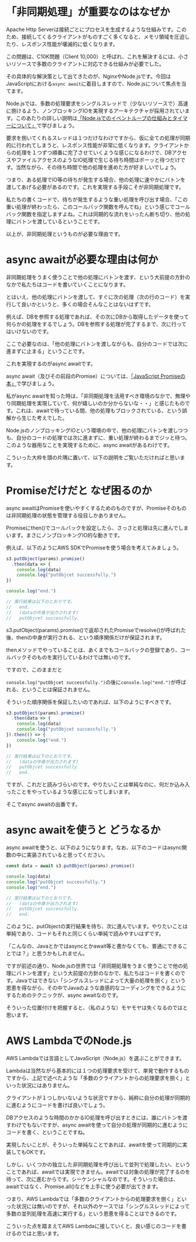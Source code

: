 # 「非同期処理」が重要なのはなぜか

Apache Http Serverは接続ごとにプロセスを生成するような仕組みです。このため、接続してくるクライアントがものすごく多くなると、メモリ領域を圧迫したり、レスポンス性能が壊滅的に低くなります。

この問題は、C10K問題（Client 10,000）と呼ばれ、これを解決するには、小さいリソースで多数のクライアントに対応できる仕組みが必要でした。

その具体的な解決策として出てきたのが、NginxやNode.jsです。今回はJavaScriptにおける`async await`に着目しますので、Node.jsについて焦点を当てます。

Node.jsでは、多数の処理要求をシングルスレッドで（少ないリソースで）高速に捌けるよう、ノンブロッキングIOを実現するアーキテクチャが採用されています。このあたりの詳しい説明は[「Node.jsでのイベントループの仕組みとタイマーについて」](https://blog.hiroppy.me/entry/nodejs-event-loop)で学びましょう。

要求を捌いてくれるスレッドは１つだけなわけですから、仮に全ての処理が同期的に行われてしまうと、レスポンス性能が非常に低くなります。クライアントからの処理を１つずつ順番に完了させていくような感じになるわけで、DBアクセスやファイルアクセスのようなIO処理で生じる待ち時間はボーッと待つだけです。当然ながら、その待ち時間で他の処理を進めた方が好ましいでしょう。

つまり、ある処理でIO等の待ちが発生する場合、他の処理に速やかにバトンを渡してあげる必要があるのです。これを実現する手段こそが非同期処理です。

私たちの書くコードで、待ちが発生するような重い処理を呼び出す場合、「この重い処理が終わったら、このコールバック関数を呼んでね」という感じでコールバック関数を指定しますよね。これは同期的な流れをいったん断ち切り、他の処理にバトンを渡しているということです。

以上が、非同期処理というものが必要な理由です。

# async awaitが必要な理由は何か

非同期処理をうまく使うことで他の処理にバトンを渡す、という大前提の方針のなかで私たちはコードを書いていくことになります。

とはいえ、他の処理にバトンを渡して、すぐに次の処理（次の行のコード）を実行して良いかというと、多くの場合そんなことはないはずです。

例えば、DBを参照する処理であれば、その次にDBから取得したデータを使って何らかの処理をするでしょう。DBを参照する処理が完了するまで、次に行ってはいけないのです。

ここで必要なのは、「他の処理にバトンを渡しながらも、自分のコードでは次に進まずに止まる」ということです。

これを実現するのがasync awaitです。

async await（及びその前段のPromise）については、[「JavaScript Promiseの本」](https://azu.github.io/promises-book/)で学びましょう。

私がasync awaitを知った時は、「非同期処理を活用すべき環境のなかで、無理やり同期処理を実現していて、何が嬉しいのか分からないな・・」と感じたものです。これは、awaitで待っている間、他の処理もブロックされている、という誤解から生じた考えでした。

Node.jsのノンブロッキングIOという環境の中で、他の処理にバトンを渡しつつも、自分のコードの処理では次に進まずに、重い処理が終わるまでジッと待つ。このような器用なことを実現するために、async awaitがあるわけです。

こういった大枠を頭の片隅に置いて、以下の説明をご覧いただければと思います。

# Promiseだけだと なぜ困るのか

async awaitはPromiseを使いやすくするためのものですが、Promiseそのものは非同期処理の状態を管理する役目しかありません。

Promiseにthen()でコールバックを設定したら、さっさと処理は先に進んでしまいます。まさにノンブロッキングIO的な動きです。

例えば、以下のようにAWS SDKでPromiseを使う場合を考えてみましょう。

```javascript
s3.putObject(params).promise()
  .then(data => {
    console.log(data)
    console.log("putObjcet successfully.")
})

console.log("end.")

// 実行結果は以下のとおりです。
//   end.
//   (dataの中身が出力されます)
//   putObjcet successfully.
```

s3.putObject(params).promise()で返却されたPromiseでresolve()が呼ばれた後、thenの中身が実行される、という順序関係だけが保証されます。

thenメソッドでやっていることは、あくまでもコールバックの登録であり、コールバックそのものを実行しているわけでは無いのです。

ですので、このままだと

`console.log("putObjcet successfully.")`の後に`console.log("end.")`が呼ばれる、ということは保証されません。

そういった順序関係を保証したいのであれば、以下のようにすべきです。

```javascript
s3.putObject(params).promise()
  .then(data => {
    console.log(data)
    console.log("putObjcet successfully.")
}).then(() => {
    console.log("end.")
})

// 実行結果は以下のとおりです。
//   (dataの中身が出力されます)
//   putObjcet successfully.
//   end.
```

ですが、これだと読みづらいのです。やりたいことは単純なのに、何だか込み入ったことをやっているような感じになってしまいます。

そこでasync awaitの出番です。

# async awaitを使うと どうなるか

async awaitを使うと、以下のようになります。なお、以下のコードはasync関数の中に実装されていると思ってください。

```javascript
const data = await s3.putObject(params).promise()

console.log(data)
console.log("putObjcet successfully.")
console.log("end.")

// 実行結果は以下のとおりです。
//   (dataの中身が出力されます)
//   putObjcet successfully.
//   end.
```

このように、putObjectの実行結果を待ち、次に進んでいます。やりたいことは単純であり、コードもそれと同じくらい単純で読みやすいはずです。

「こんなの、Javaとかではasyncとかawait等と書かなくても、普通にできることでは？」と思うかもしれません。

ですが前述の通り、Node.jsの世界では「非同期処理をうまく使うことで他の処理にバトンを渡す」という大前提の方針のなかで、私たちはコードを書くのです。Javaではできない「シングルスレッドによって大量の処理を捌く」という恩恵を得ながら、その中でJavaのような直感的なコーディングをできるようにするためのテクニックが、async awaitなのです。

そういった位置付けを把握すると、（私のような）モヤモヤは失くなるのではと思います。

# AWS LambdaでのNode.js
AWS Lambdaでは言語としてJavaScript（Node.js）を選ぶことができます。

Lambdaは当然ながら基本的には１つの処理要求を受けて、単発で動作するものですから、上記で述べたような「多数のクライアントからの処理要求を捌く」といった状況にはありません。

クライアントが１つしかいないような状況ですから、純粋に自分の処理が同期的に進むようにコードを書けば良いでしょう。

DBアクセスのような時間のかかるIO処理を呼び出すときには、誰にバトンを渡すわけでもないですが、async awaitを使って自分の処理が同期的に進むようにコードを書く、ということですね。

実現したいことが、そういった単純なことであれば、awaitを使って同期的に実装してもOKです。

しかし、いくつかの独立した非同期処理を呼び出して並列で処理したい、ということであれば、awaitでは実現できません。awaitでは対象の処理が完了するのを待って、次に進むからです。シーケンシャルなのです。そういった場合は、awaitではなく、Promise.all()などを上手に使う必要が出てきます。

つまり、AWS Lambdaでは「多数のクライアントからの処理要求を捌く」といった状況には無いのですが、それ以外のケースでは「シングルスレッドによって多数の並列処理を高速に実行する」という恩恵を得ることはできるのです。

こういった点を踏まえてAWS Lambdaに接していくと、良い感じのコードを書けるのではと思います。


